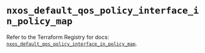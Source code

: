 # `nxos_default_qos_policy_interface_in_policy_map`

Refer to the Terraform Registry for docs: [`nxos_default_qos_policy_interface_in_policy_map`](https://registry.terraform.io/providers/ciscodevnet/nxos/0.5.10/docs/resources/default_qos_policy_interface_in_policy_map).
